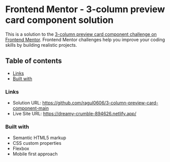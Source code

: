 # Frontend Mentor - 3-column preview card component solution

This is a solution to the [3-column preview card component challenge on Frontend Mentor](https://www.frontendmentor.io/challenges/3column-preview-card-component-pH92eAR2-). Frontend Mentor challenges help you improve your coding skills by building realistic projects.

## Table of contents

- [Links](#links)
- [Built with](#built-with)

### Links

- Solution URL: https://github.com/ragul0606/3-column-preview-card-component-main
- Live Site URL: https://dreamy-crumble-894626.netlify.app/

### Built with

- Semantic HTML5 markup
- CSS custom properties
- Flexbox
- Mobile first approach

